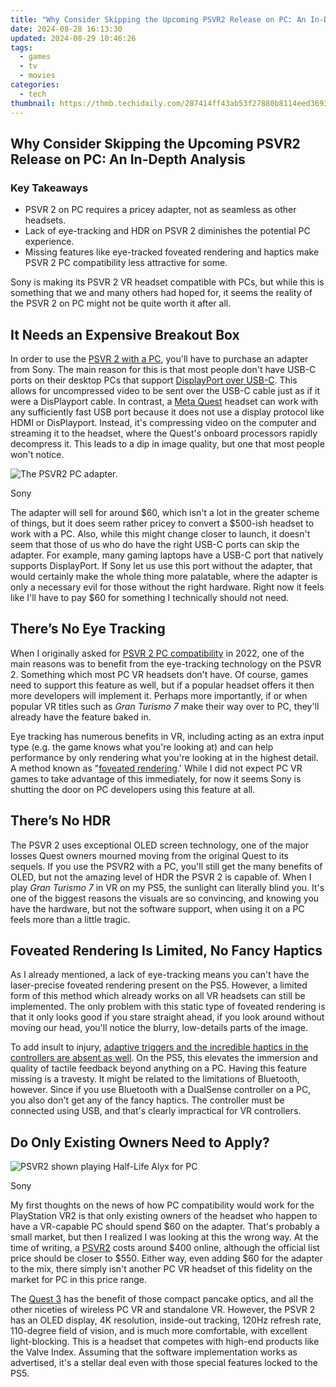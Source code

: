 ```yaml
---
title: "Why Consider Skipping the Upcoming PSVR2 Release on PC: An In-Depth Analysis"
date: 2024-08-28 16:13:30
updated: 2024-08-29 10:46:26
tags:
  - games
  - tv
  - movies
categories:
  - tech
thumbnail: https://thmb.techidaily.com/287414ff43ab53f27880b8114eed3693184381a70cdfc416ba85990af80f04e8.jpg
---
```


## Why Consider Skipping the Upcoming PSVR2 Release on PC: An In-Depth Analysis

### Key Takeaways

* PSVR 2 on PC requires a pricey adapter, not as seamless as other headsets.
* Lack of eye-tracking and HDR on PSVR 2 diminishes the potential PC experience.
* Missing features like eye-tracked foveated rendering and haptics make PSVR 2 PC compatibility less attractive for some.

 Sony is making its PSVR 2 VR headset compatible with PCs, but while this is something that we and many others had hoped for, it seems the reality of the PSVR 2 on PC might not be quite worth it after all.

##  It Needs an Expensive Breakout Box

 In order to use the [PSVR 2 with a PC](https://howto.techidaily.com/full-solutions-to-fix-error-code-920-in-google-play-on-infinix-note-30-pro-drfone-by-drfone-fix-android-problems-fix-android-problems/), you'll have to purchase an adapter from Sony. The main reason for this is that most people don't have USB-C ports on their desktop PCs that support [DisplayPort over USB-C](https://www.displayport.org/displayport-over-usb-c/). This allows for uncompressed video to be sent over the USB-C cable just as if it were a DisPlayport cable. In contrast, a [Meta Quest](https://vp-tips.techidaily.com/updated-in-2024-top-oculus-vr-ultimate-player-reviews/) headset can work with any sufficiently fast USB port because it does not use a display protocol like HDMI or DisPlayport. Instead, it's compressing video on the computer and streaming it to the headset, where the Quest's onboard processors rapidly decompress it. This leads to a dip in image quality, but one that most people won't notice.

![The PSVR2 PC adapter.](https://static1.howtogeekimages.com/wordpress/wp-content/uploads/2024/06/cfa8b40a906572604df269e3048d488f01a1d56c.jpg) 

Sony

 The adapter will sell for around $60, which isn't a lot in the greater scheme of things, but it does seem rather pricey to convert a $500-ish headset to work with a PC. Also, while this might change closer to launch, it doesn't seem that those of us who do have the right USB-C ports can skip the adapter. For example, many gaming laptops have a USB-C port that natively supports DisplayPort. If Sony let us use this port without the adapter, that would certainly make the whole thing more palatable, where the adapter is only a necessary evil for those without the right hardware. Right now it feels like I'll have to pay $60 for something I technically should not need.

##  There’s No Eye Tracking

 When I originally asked for [PSVR 2 PC compatibility](https://android-unlock.techidaily.com/how-to-reset-a-vivo-t2-5g-phone-that-is-locked-by-drfone-android/) in 2022, one of the main reasons was to benefit from the eye-tracking technology on the PSVR 2\. Something which most PC VR headsets don't have. Of course, games need to support this feature as well, but if a popular headset offers it then more developers will implement it. Perhaps more importantly, if or when popular VR titles such as _Gran Turismo 7_ make their way over to PC, they'll already have the feature baked in.

 Eye tracking has numerous benefits in VR, including acting as an extra input type (e.g. the game knows what you're looking at) and can help performance by only rendering what you're looking at in the highest detail. A method known as "[foveated rendering](https://some-knowledge.techidaily.com/gopro-hero5-black-vs-hero5-session-for-2024/).' While I did not expect PC VR games to take advantage of this immediately, for now it seems Sony is shutting the door on PC developers using this feature at all.

##  There’s No HDR

 The PSVR 2 uses exceptional OLED screen technology, one of the major losses Quest owners mourned moving from the original Quest to its sequels. If you use the PSVR2 with a PC, you'll still get the many benefits of OLED, but not the amazing level of HDR the PSVR 2 is capable of. When I play _Gran Turismo 7_ in VR on my PS5, the sunlight can literally blind you. It's one of the biggest reasons the visuals are so convincing, and knowing you have the hardware, but not the software support, when using it on a PC feels more than a little tragic.

##  Foveated Rendering Is Limited, No Fancy Haptics

 As I already mentioned, a lack of eye-tracking means you can't have the laser-precise foveated rendering present on the PS5\. However, a limited form of this method which already works on all VR headsets can still be implemented. The only problem with this static type of foveated rendering is that it only looks good if you stare straight ahead, if you look around without moving our head, you'll notice the blurry, low-details parts of the image.

 To add insult to injury, [adaptive triggers and the incredible haptics in the controllers are absent as well](https://blog.playstation.com/2024/06/03/playstation-vr2-players-can-access-games-on-pc-with-adapter-starting-on-august-7/). On the PS5, this elevates the immersion and quality of tactile feedback beyond anything on a PC. Having this feature missing is a travesty. It might be related to the limitations of Bluetooth, however. Since if you use Bluetooth with a DualSense controller on a PC, you also don't get any of the fancy haptics. The controller must be connected using USB, and that's clearly impractical for VR controllers.

##  Do Only Existing Owners Need to Apply?

![PSVR2 shown playing Half-Life Alyx for PC](https://static1.howtogeekimages.com/wordpress/wp-content/uploads/2024/06/psvr2-shown-playing-half-life-alyx-for-pc.jpg) 

Sony

 My first thoughts on the news of how PC compatibility would work for the PlayStation VR2 is that only existing owners of the headset who happen to have a VR-capable PC should spend $60 on the adapter. That's probably a small market, but then I realized I was looking at this the wrong way. At the time of writing, a [PSVR2](https://www.amazon.com/PlayStation-VR2-PSVR2-5/dp/B0C1QJ6VHY/?tag=hotoge-20&ascsubtag=UUhtgUeUpU2003517&asc%5Frefurl=https%3A%2F%2Fwww.howtogeek.com%2Fthe-psvr2-is-coming-to-pcs-but-heres-why-you-might-want-to-skip-it%2F&asc%5Fcampaign=Short-Term) costs around $400 online, although the official list price should be closer to $550\. Either way, even adding $60 for the adapter to the mix, there simply isn't another PC VR headset of this fidelity on the market for PC in this price range.

 The [Quest 3](https://article-helps.techidaily.com/new-securing-the-title-top-5-hmds-for-drone-pilots-for-2024/) has the benefit of those compact pancake optics, and all the other niceties of wireless PC VR and standalone VR. However, the PSVR 2 has an OLED display, 4K resolution, inside-out tracking, 120Hz refresh rate, 110-degree field of vision, and is much more comfortable, with excellent light-blocking. This is a headset that competes with high-end products like the Valve Index. Assuming that the software implementation works as advertised, it's a stellar deal even with those special features locked to the PS5.

<ins class="adsbygoogle"
     style="display:block"
     data-ad-format="autorelaxed"
     data-ad-client="ca-pub-7571918770474297"
     data-ad-slot="1223367746"></ins>



<ins class="adsbygoogle"
     style="display:block"
     data-ad-client="ca-pub-7571918770474297"
     data-ad-slot="8358498916"
     data-ad-format="auto"
     data-full-width-responsive="true"></ins>
